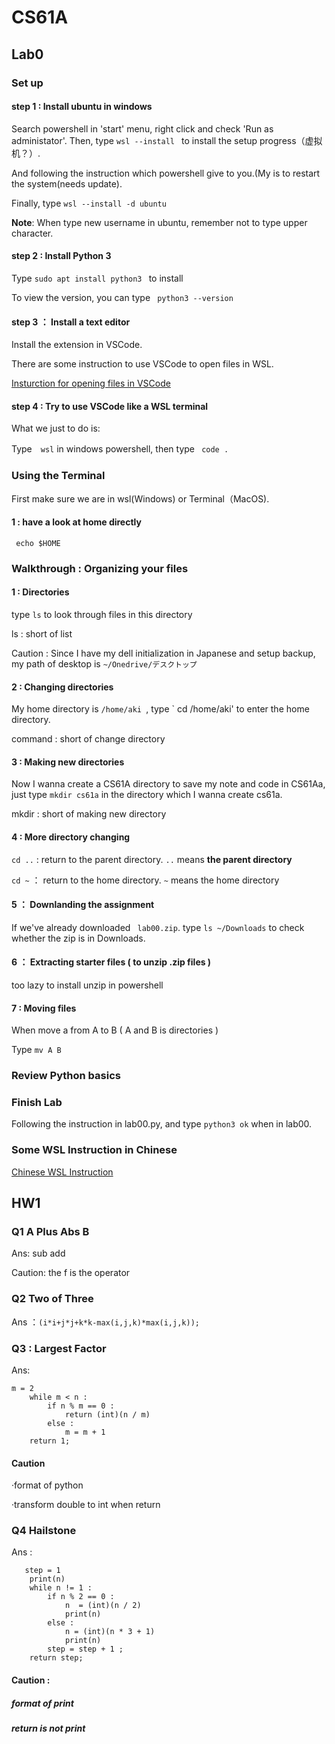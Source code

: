 # CS61A
## Lab0
### Set up
#### step 1 : Install ubuntu in windows

Search powershell in 'start' menu, right click and check 'Run as administator'.
Then, type `wsl --install ` to install the setup progress（虚拟机？）.

And following the instruction which powershell give to you.(My is to restart the system(needs update).

Finally, type `wsl --install -d ubuntu`

**Note**: When type new username in ubuntu, remember not to type upper character.

#### step 2 : Install Python 3

Type `sudo apt install python3 ` to install  <!--apt: an instruction progress which install, update, delete and control application packs.-->

To view the version, you can type ` python3 --version`

#### step 3 ： Install a text editor

Install the extension in VSCode.

There are some instruction to use VSCode to open files in WSL.

[Insturction for opening files in VSCode](https://code.visualstudio.com/docs/remote/wsl#_open-a-remote-folder-or-workspace)

#### step 4 : Try to use VSCode like a WSL terminal

What we just to do is:

Type　` wsl ` in windows powershell, then type ` code .`

### Using the Terminal

First make sure we are in wsl(Windows) or Terminal（MacOS).

#### 1 : have a look at home directly

` echo $HOME`

### Walkthrough : Organizing your files

#### 1 : Directories

type ` ls ` to look through files in this directory

ls : short of list

Caution : Since I have my dell initialization in Japanese and setup backup, my path of desktop is `~/Onedrive/デスクトップ　`

#### 2 : Changing directories

My home directory is `/home/aki `, type ` cd /home/aki' to enter the home directory.

command : short of change directory

#### 3 : Making new directories

Now I wanna create a CS61A directory to save my note and code in CS61Aa, just type ` mkdir cs61a ` in the directory which I wanna create cs61a.

mkdir : short of making new directory

#### 4 :  More directory changing

` cd .. ` : return to the parent directory. ` .. ` means **the parent directory**

` cd ~ ` ： return to the home directory. ` ~ ` means the home directory

#### 5 ： Downlanding the assignment

If we've already downloaded ` lab00.zip`. type ` ls ~/Downloads ` to check whether the zip is in Downloads.

#### 6 ： Extracting starter files ( to unzip .zip files )

too lazy to install unzip in powershell

#### 7 : Moving files

When move a from A to B ( A and B is directories )

Type ` mv A B `

### Review Python basics 

### Finish Lab

Following the instruction in lab00.py, and type ` python3 ok ` when in lab00.

### Some WSL Instruction in Chinese 

[Chinese WSL Instruction](https://mp.weixin.qq.com/s?__biz=MzA3NjY2NzY1MA==&mid=2649740495&idx=1&sn=a7c98cc5db24a572ce78b24f581fe425&chksm=8746baa2b03133b467dd869409f6cf45a5e4438a6e3f8368372806ad45ff6933923b2946eb93&scene=27)


## HW1

### Q1 A Plus Abs B

Ans: sub add

Caution: the f is the operator

### Q2 Two of Three

Ans ：`(i*i+j*j+k*k-max(i,j,k)*max(i,j,k));`

### Q3 : Largest Factor

Ans:

```
m = 2
    while m < n :
        if n % m == 0 :
            return (int)(n / m)
        else :
            m = m + 1       
    return 1;
```

#### Caution

·format of python

·transform double to int when return

### Q4 Hailstone

Ans : 
```
   step = 1
    print(n)
    while n != 1 :
        if n % 2 == 0 :
            n  = (int)(n / 2) 
            print(n)
        else :
            n = (int)(n * 3 + 1) 
            print(n)
        step = step + 1 ;
    return step;
```
#### Caution : 

##### format of print

##### return is not print 

